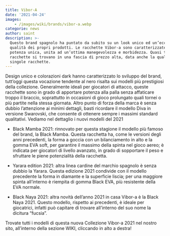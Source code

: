 ```yaml
---
title: Vibor-A
date: '2021-04-24'
images:
    - /images/wiki/brands/vibor-a.webp
categorie: news
author: saint
description: >-
  Questo brand spagnolo ha puntato da subito su un look unico ed un’eccellente
  qualità dei propri prodotti. Le racchette Vibor-a sono caratterizzate da una
  potenza unica, unita ad un’ottima manegevolezza e morbidezza. Quasi tutte le
  racchette si trovano in una fascia di prezzo alta, data anche la qualità delle
  singole racchette. 
---
```

Design unico e colorazioni dark hanno caratterizzato lo sviluppo del brand, tutt’oggi questa vocazione tendente al nero risalta sui modelli più prestigiosi della collezione. Generalmente ideali per giocatori di attacco, queste racchette sono in grado di apportare potenza alla palla senza affaticare troppo il braccio, soprattutto in occasioni di gioco prolungato quali tornei o più partite nella stessa giornata. Altro punto di forza della marca è senza dubbio l’attenzione ai minimi dettagli, basti ricordare il modello Diva in versione Swarovski, che consente di ottenere sempre i massimi standard qualitativi. Vediamo nel dettaglio i nuovi modelli del 2021

- Black Mamba 2021: rinnovato per questa stagione il modello più famoso del brand, la Black Mamba. Questa racchetta ha, come le versioni degli anni precedenti, la forma a goccia con un bilanciamento in alto e la gomma EVA soft, per garantire il massimo della spinta nel gioco aereo; è indicata per giocatori di livello avanzato, in grado di sopportare il peso e sfruttare le piene potenzialità della racchetta.

- Yarara edition 2021: altra linea cardine del marchio spagnolo è senza dubbio la Yarara. Questa edizione 2021 condivide con il modello precedente la forma in diamante e la superficie liscia; per una maggiore spinta all’interno è riempita di gomma Black EVA, più resistente della EVA normale. 

- Black Naya 2021: altra novità dell’anno 2021 in casa Vibor-a è la Black Naya 2021. Questo modello, rispetto ai precedenti, è ideale per giocatrici, infatti può capitare di trovare all’interno del suo nome la dicitura “fucsia”. 

Trovate tutti i modelli di questa nuova Collezione Vibor-a 2021 nel nostro sito, all’interno della sezione WIKI, cliccando in alto a destra!
